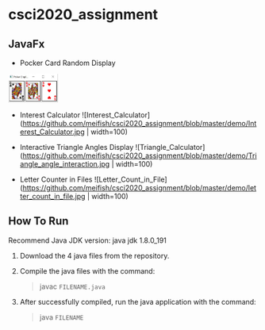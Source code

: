 # csci2020_assignment
## JavaFx ##
- Pocker Card Random Display
<img src="https://github.com/meifish/csci2020_assignment/blob/master/demo/poker.jpg" width="100">

- Interest Calculator
![Interest_Calculator](https://github.com/meifish/csci2020_assignment/blob/master/demo/Interest_Calculator.jpg | width=100)

- Interactive Triangle Angles Display
![Triangle_Calculator](https://github.com/meifish/csci2020_assignment/blob/master/demo/Triangle_angle_interaction.jpg | width=100)

- Letter Counter in Files
![Letter_Count_in_File](https://github.com/meifish/csci2020_assignment/blob/master/demo/letter_count_in_file.jpg | width=100)


## How To Run ##
Recommend Java JDK version: java jdk 1.8.0_191

1. Download the 4 java files from the repository.

2. Compile the java files with the command:
   > javac `FILENAME.java`

3. After successfully compiled, run the java application with the command:
   > java `FILENAME`
